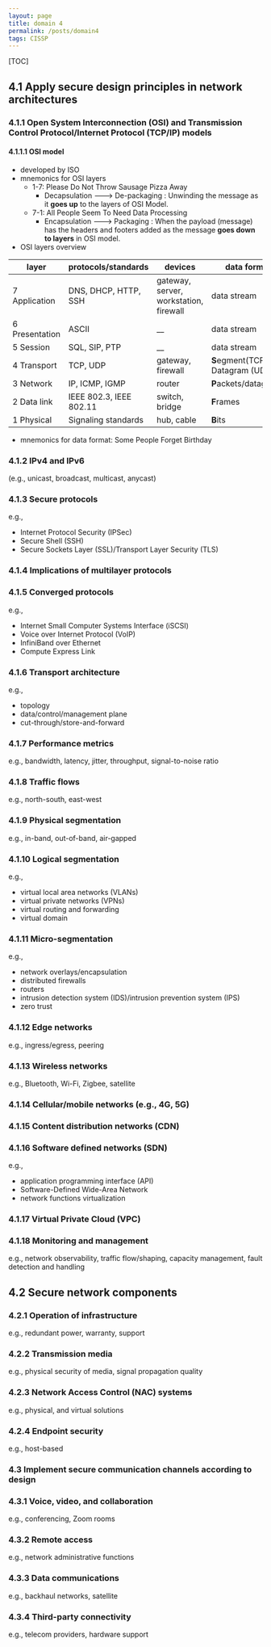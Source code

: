```yaml
---
layout: page
title: domain 4
permalink: /posts/domain4
tags: CISSP
---
```

[TOC]
## 4.1 Apply secure design principles in network architectures 
### 4.1.1 Open System Interconnection (OSI) and Transmission Control Protocol/Internet Protocol (TCP/IP) models
#### 4.1.1.1 OSI model
- developed by ISO
- mnemonics for OSI layers
	- 1-7: Please Do Not Throw Sausage Pizza Away
		- Decapsulation ---> De-packaging : Unwinding the message as it **goes up** to the layers of OSI Model.
	- 7-1: All People Seem To Need Data Processing
		- Encapsulation ---> Packaging : When the payload (message) has the headers and footers added as the message **goes down to layers** in OSI model.
- OSI layers overview

| layer          | protocols/standards     | devices                                | data format                        |
| -------------- | ----------------------- | -------------------------------------- | ---------------------------------- |
| 7 Application  | DNS, DHCP, HTTP, SSH    | gateway, server, workstation, firewall | data stream                        |
| 6 Presentation | ASCII                   | __                                     | data stream                        |
| 5 Session      | SQL, SIP, PTP           | __                                     | data stream                        |
| 4 Transport    | TCP, UDP                | gateway, firewall                      | **S**egment(TCP)<br>Datagram (UDP) |
| 3 Network      | IP, ICMP, IGMP          | router                                 | **P**ackets/datagrams              |
| 2 Data link    | IEEE 802.3, IEEE 802.11 | switch, bridge                         | **F**rames                         |
| 1 Physical     | Signaling standards     | hub, cable                             | **B**its                           |


- mnemonics for data format: Some People Forget Birthday

### 4.1.2 IPv4 and IPv6
(e.g., unicast, broadcast, multicast, anycast)
### 4.1.3 Secure protocols 
e.g., 
- Internet Protocol Security (IPSec)
- Secure Shell (SSH)
- Secure Sockets Layer (SSL)/Transport Layer Security (TLS)
### 4.1.4 Implications of multilayer protocols
### 4.1.5 Converged protocols 
e.g., 
- Internet Small Computer Systems Interface (iSCSI)
- Voice over Internet Protocol (VoIP)
- InfiniBand over Ethernet
- Compute Express Link
### 4.1.6 Transport architecture 
e.g., 
- topology 
- data/control/management plane
- cut-through/store-and-forward
### 4.1.7 Performance metrics 
e.g., bandwidth, latency, jitter, throughput, signal-to-noise ratio
### 4.1.8 Traffic flows 
e.g., north-south, east-west
### 4.1.9 Physical segmentation 
e.g., in-band, out-of-band, air-gapped
### 4.1.10 Logical segmentation 
e.g., 
- virtual local area networks (VLANs)
- virtual private networks (VPNs)
- virtual routing and forwarding
- virtual domain
### 4.1.11 Micro-segmentation
e.g., 
- network overlays/encapsulation
- distributed firewalls
- routers
- intrusion detection system (IDS)/intrusion prevention system (IPS)
- zero trust
### 4.1.12 Edge networks 
e.g., ingress/egress, peering
### 4.1.13 Wireless networks 
e.g., Bluetooth, Wi-Fi, Zigbee, satellite
### 4.1.14 Cellular/mobile networks (e.g., 4G, 5G)
### 4.1.15 Content distribution networks (CDN)
### 4.1.16 Software defined networks (SDN) 
e.g., 
- application programming interface (API)
- Software-Defined Wide-Area Network
- network functions virtualization
### 4.1.17 Virtual Private Cloud (VPC)
### 4.1.18 Monitoring and management 
e.g., network observability, traffic flow/shaping, capacity management, fault detection and handling
## 4.2 Secure network components 
### 4.2.1 Operation of infrastructure 
e.g., redundant power, warranty, support
### 4.2.2 Transmission media 
e.g., physical security of media, signal propagation quality
### 4.2.3 Network Access Control (NAC) systems 
e.g., physical, and virtual solutions
### 4.2.4 Endpoint security 
e.g., host-based
### 4.3 Implement secure communication channels according to design 
### 4.3.1 Voice, video, and collaboration 
e.g., conferencing, Zoom rooms
### 4.3.2 Remote access
e.g., network administrative functions
### 4.3.3 Data communications 
e.g., backhaul networks, satellite
### 4.3.4 Third-party connectivity 
e.g., telecom providers, hardware support

